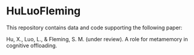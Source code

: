 # HuLuoFleming
This repository contains data and code supporting the following paper:

Hu, X., Luo, L., & Fleming, S. M. (under review). A role for metamemory in cognitive offloading.
